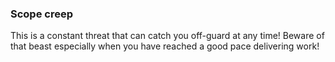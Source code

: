 ### Scope creep

This is a constant threat that can catch you off-guard at any time!
Beware of that beast especially when you have reached a good pace delivering work!
